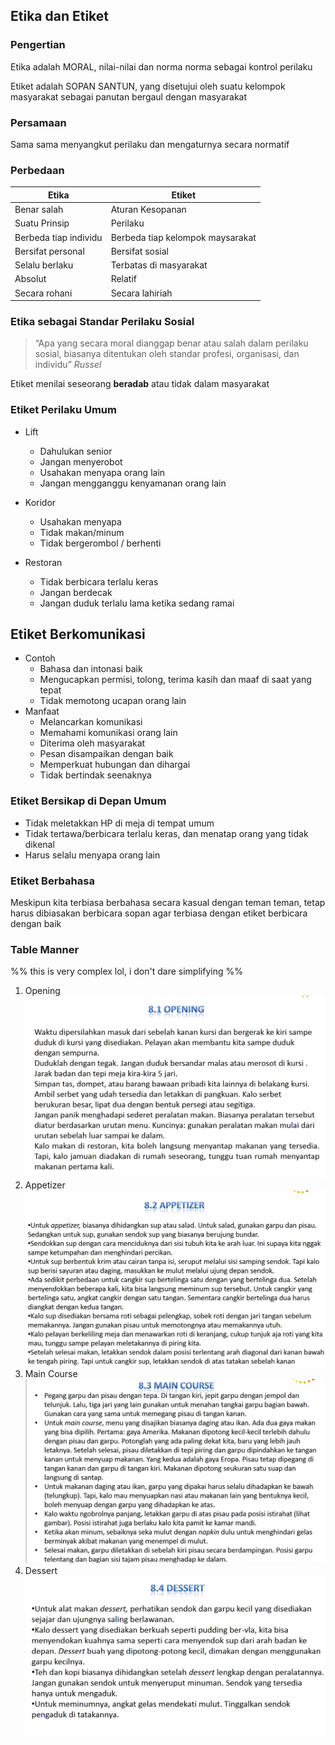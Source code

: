 ## Etika dan Etiket

### Pengertian

Etika adalah MORAL, nilai-nilai dan norma norma sebagai kontrol perilaku

Etiket adalah SOPAN SANTUN, yang disetujui oleh suatu kelompok masyarakat sebagai panutan bergaul dengan masyarakat

### Persamaan

Sama sama menyangkut perilaku dan mengaturnya secara normatif

### Perbedaan

|Etika|Etiket|
|-----|------|
|Benar salah|Aturan Kesopanan|
|Suatu Prinsip|Perilaku|
|Berbeda tiap individu|Berbeda tiap kelompok maysarakat|
|Bersifat personal|Bersifat sosial|
|Selalu berlaku|Terbatas di masyarakat|
|Absolut|Relatif|
|Secara rohani|Secara lahiriah|

### Etika sebagai Standar Perilaku Sosial

 > 
 > “Apa yang secara moral dianggap benar atau salah dalam perilaku sosial, biasanya ditentukan oleh standar profesi, organisasi, dan individu” 
 > <cite>Russel</cite>

Etiket menilai seseorang **beradab** atau tidak dalam masyarakat

### Etiket Perilaku Umum

* Lift
  * Dahulukan senior
  * Jangan menyerobot
  * Usahakan menyapa orang lain
  * Jangan mengganggu kenyamanan orang lain

* Koridor
  * Usahakan menyapa
  * Tidak makan/minum
  * Tidak bergerombol / berhenti
* Restoran
  * Tidak berbicara terlalu keras
  * Jangan berdecak
  * Jangan duduk terlalu lama ketika sedang ramai

## Etiket Berkomunikasi

* Contoh
  * Bahasa dan intonasi baik
  * Mengucapkan permisi, tolong, terima kasih dan maaf di saat yang tepat
  * Tidak memotong ucapan orang lain
* Manfaat 
  * Melancarkan komunikasi
  * Memahami komunikasi orang lain
  * Diterima oleh masyarakat
  * Pesan disampaikan dengan baik
  * Memperkuat hubungan dan dihargai
  * Tidak bertindak seenaknya

### Etiket Bersikap di Depan Umum

* Tidak meletakkan HP di meja di tempat umum
* Tidak tertawa/berbicara terlalu keras, dan menatap orang yang tidak dikenal
* Harus selalu menyapa orang lain

### Etiket Berbahasa

Meskipun kita terbiasa berbahasa secara kasual dengan teman teman, tetap harus dibiasakan berbicara sopan agar terbiasa dengan etiket berbicara dengan baik

### Table Manner

%% this is very complex lol, i don't dare simplifying %%

1. Opening
   ![TM-OPENING.png](TM-OPENING.png)
1. Appetizer
   ![TM-APPETIZER.png](TM-APPETIZER.png)
1. Main Course
   ![TM-MAIN-COURSE.png](TM-MAIN-COURSE.png)
1. Dessert
   ![TM-DESSERT.png](TM-DESSERT.png)
